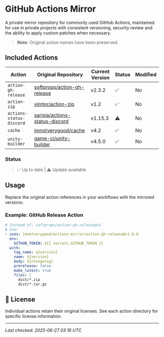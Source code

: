 # GitHub Actions Mirror

A private mirror repository for commonly used GitHub Actions, maintained for use in private projects with consistent versioning, security review and the ability to apply custom patches when necessary.

> **Note**: Original action names have been preserved.

## Included Actions

| Action | Original Repository | Current Version | Status | Modified |
|--------|-------------------|-----------------|---------|-----------|
| `action-gh-release` | [softprops/action-gh-release](https://github.com/softprops/action-gh-release) | v2.3.2 |  ✅  | No |
| `action-zip` | [vimtor/action-zip](https://github.com/vimtor/action-zip) | v1.2 |  ✅  | No |
| `actions-status-discord` | [sarisia/actions-status-discord](https://github.com/sarisia/actions-status-discord) | v1.15.3 |  ⚠️  | No |
| `cache` | [imnotverygood/cache](https://github.com/imnotverygood/cache) | v4.2 |  ✅  | No |
| `unity-builder` | [game-ci/unity-builder](https://github.com/game-ci/unity-builder) | v4.5.0 |  ✅  | No |

### Status
> ✅ Up to date | ⚠️ Update available

## Usage

Replace the original action references in your workflows with the mirrored versions:

### Example: GitHub Release Action

```yaml
# Instead of: softprops/action-gh-release@v1
# Use:
- uses: imnotverygood/actions-mirror/action-gh-release@v1.0.0
  env:
    GITHUB_TOKEN: ${{ secrets.GITHUB_TOKEN }}
  with:
    tag_name: ${version}
    name: ${version}
    body: ${changelog}
    prerelease: false
    make_latest: true
    files: |
      dist/*.zip
      dist/*.tar.gz
```

## 📄 License

Individual actions retain their original licenses. See each action directory for specific license information.

---














*Last checked: 2025-06-27 03:16 UTC*

